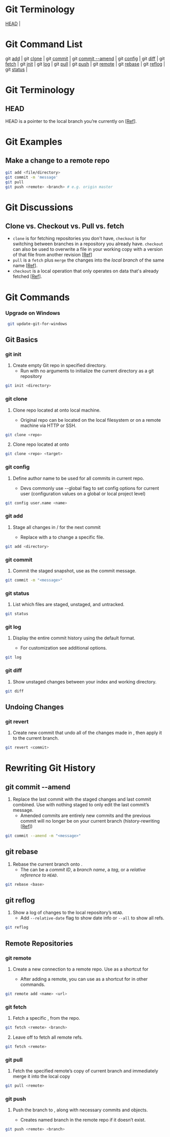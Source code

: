 # Git Terminology
[HEAD](#HEAD) | 

# Git Command List
git [add](#git-add) | git [clone](#git-clone) |  git [commit](#git-commit) |  git [commit --amend](#git-commit---amend) | git [config](#git-config) | git [diff](#git-diff) | git [fetch](#git-fetch) | git [init](#git-init) | git [log](#git-log) | git [pull](#git-pull) | git [push](#git-push) | git [remote](#git-remote) | git [rebase](#git-rebase) | git [reflog](#git-reflog) | git [status](#git-status) |

# Git Terminology
## HEAD
HEAD is a pointer to the local branch you’re currently on [[Ref](https://git-scm.com/book/en/v2/Git-Branching-Branches-in-a-Nutshell#_switching_branches)].

# Git Examples

## Make a change to a remote repo

```bash
git add <file/directory>
git commit -m 'message'
git pull
git push <remote> <branch> # e.g. origin master
```



# Git Discussions

## Clone vs. Checkout vs. Pull vs. fetch

* `clone` is for fetching repositories you don't have, `checkout` is for switching between branches in a repository you already have. `checkout` can also be used to overwrite a file in your working copy with a version of that file from another revision [[Ref]( https://stackoverflow.com/questions/7298598/what-is-the-difference-between-git-clone-and-checkout#answer-7298621)]
* `pull`  is a `fetch` plus `merge` the changes into the *local branch* of the same name [[Ref]( https://stackoverflow.com/questions/7298598/what-is-the-difference-between-git-clone-and-checkout#answer-7298621)].
* `checkout` is a local operation that only operates on data that's already fetched [[Ref]( https://stackoverflow.com/questions/7298598/what-is-the-difference-between-git-clone-and-checkout#answer-7298621)].

# Git Commands

### Upgrade on Windows

```bash
 git update-git-for-windows
```



## Git Basics

### git init

1. Create empty Git repo in specified directory. 
    * Run with no arguments to initialize the current directory as a git repository
```bash 
git init <directory>
```

### git clone
1. Clone repo located at <repo> onto local machine. 

    *  Original repo can be located on the local filesystem or on a remote machine via HTTP or SSH.
```bash
git clone <repo>
```
2. Clone repo located at <repo> onto <target>
```bash
git clone <repo> <target>
```

### git config
1. Define author name to be used for all commits in current repo. 

    * Devs commonly use --global flag to set config options for current user (configuration values on a global or local project level)

```bash
git config user.name <name>
```

### git add
1. Stage all changes in <directory> / <file> for the next commit
    * Replace <directory> with a <file> to change a specific file.
```bash
git add <directory>
```

### git commit
1. Commit the staged snapshot, use <message> as the commit message.

```bash
git commit -m "<message>"
```

### git status
1. List which files are staged, unstaged, and untracked.

```bash
git status
```

### git log
1. Display the entire commit history using the default format.

    * For customization see additional options.
```bash
git log
```

### git diff
1. Show unstaged changes between your index and working directory.
```bash
git diff
```

## Undoing Changes
### git revert
1. Create new commit that undo all of the changes made in <commit>, then apply it to the current branch.

```bash 
git revert <commit>
```

# Rewriting Git History

## git commit --amend

1. Replace the last commit with the staged changes and last commit combined. Use with nothing staged to only edit the last commit’s message.
    * Amended commits are entirely new commits and the previous commit will no longer be on your current branch (history-rewriting [[Ref]( https://www.atlassian.com/git/tutorials/rewriting-history )])
```bash
git commit --amend -m "<message>"
```

## git rebase

1. Rebase the current branch onto <base>. 
    * The <base> can be a *commit ID*, a *branch name*, a *tag*, or a *relative reference to `HEAD`*.
```bash
git rebase <base>
```

## git reflog

1. Show a log of changes to the local repository’s `HEAD`. 
    * Add `--relative-date` flag to show date info or `--all` to show all refs.
```bash
git reflog
```

## Remote Repositories

### git remote 
1. Create a new connection to a remote repo. Use <name> as a shortcut for <url>
    * After adding a remote, you can use <name> as a shortcut for <url> in other commands.
```bash 
git remote add <name> <url>
```

### git fetch
1. Fetch a specific <branch>, from the repo.
```bash 
git fetch <remote> <branch>
```

2. Leave off <branch> to fetch all remote refs.
```bash 
git fetch <remote>
```

### git pull

1. Fetch the specified remote’s copy of current branch and immediately merge it into the local copy

```bash
git pull <remote>
```

### git push 
1. Push the branch to <remote>, along with necessary commits and objects. 
    * Creates named branch in the remote repo if it doesn’t exist.
```bash
git push <remote> <branch>
```


